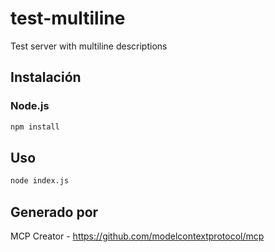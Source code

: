 # test-multiline

Test server with multiline descriptions

## Instalación

### Node.js

```bash
npm install
```

## Uso

```bash
node index.js
```

## Generado por

MCP Creator - https://github.com/modelcontextprotocol/mcp
